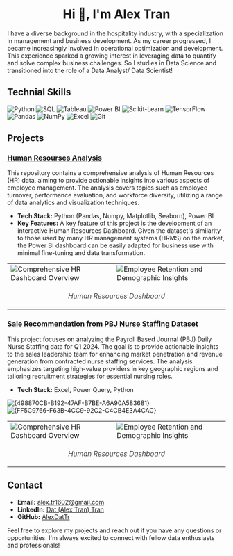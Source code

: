 <h1 align="center">Hi 👋, I'm Alex Tran</h1>

<!--
**AlexDatTr/AlexDatTr** is a ✨ _special_ ✨ repository because its `README.md` (this file) appears on your GitHub profile.

Here are some ideas to get you started:

- 🔭 I’m currently working on ...
- 🌱 I’m currently learning ...
- 👯 I’m looking to collaborate on ...
- 🤔 I’m looking for help with ...
- 💬 Ask me about ...
- 📫 How to reach me: ...
- 😄 Pronouns: ...
- ⚡ Fun fact: ...
-->


I have a diverse background in the hospitality industry, with a specialization in management and business development. As my career progressed, I became increasingly involved in operational optimization and development. This experience sparked a growing interest in leveraging data to quantify and solve complex business challenges. So I studies in Data Science and transitioned into the role of a Data Analyst/ Data Scientist!

## Technial Skills

![Python](https://img.shields.io/badge/Python-3776AB?style=for-the-badge&logo=python&logoColor=white)
![SQL](https://img.shields.io/badge/SQL-4479A1?style=for-the-badge&logo=postgresql&logoColor=white)
![Tableau](https://img.shields.io/badge/Tableau-E97627?style=for-the-badge&logo=tableau&logoColor=white)
![Power BI](https://img.shields.io/badge/Power_BI-F2C811?style=for-the-badge&logo=powerbi&logoColor=black)
![Scikit-Learn](https://img.shields.io/badge/Scikit--Learn-F7931E?style=for-the-badge&logo=scikit-learn&logoColor=white)
![TensorFlow](https://img.shields.io/badge/TensorFlow-FF6F00?style=for-the-badge&logo=tensorflow&logoColor=white)
![Pandas](https://img.shields.io/badge/Pandas-150458?style=for-the-badge&logo=pandas&logoColor=white)
![NumPy](https://img.shields.io/badge/NumPy-013243?style=for-the-badge&logo=numpy&logoColor=white)
![Excel](https://img.shields.io/badge/Excel-217346?style=for-the-badge&logo=microsoft-excel&logoColor=white)
![Git](https://img.shields.io/badge/Git-F05032?style=for-the-badge&logo=git&logoColor=white)

## Projects

### [Human Resourses Analysis](https://github.com/AlexDatTr/Human-Resources-Analysis)

This repository contains a comprehensive analysis of Human Resources (HR) data, aiming to provide actionable insights into various aspects of employee management. The analysis covers topics such as employee turnover, performance evaluation, and workforce diversity, utilizing a range of data analytics and visualization techniques.

- **Tech Stack:** Python (Pandas, Numpy, Matplotlib, Seaborn), Power BI
- **Key Features:** A key feature of this project is the development of an interactive Human Resources Dashboard. Given the dataset's similarity to those used by many HR management systems (HRMS) on the market, the Power BI dashboard can be easily adapted for business use with minimal fine-tuning and data transformation.

<table align="center" border="0" cellpadding="0" cellspacing="0" style="border-collapse: collapse;">
  <tr>
    <td style="border: none;">
      <img src="https://github.com/user-attachments/assets/d1ef4410-bf7a-4b9d-a627-4fcba0d5738c" alt="Comprehensive HR Dashboard Overview" style="display: block;" />
    </td>
    <td style="border: none;">
      <img src="https://github.com/user-attachments/assets/c995a940-95f7-408e-83e4-66d7ad7293aa" alt="Employee Retention and Demographic Insights" style="display: block;" />
    </td>
  </tr>
  <tr>
    <td colspan="2" align="center" style="border: none;">
      <p><i style="font-weight: 300;">Human Resources Dashboard</i></p>
    </td>
  </tr>
</table>

### [Sale Recommendation from PBJ Nurse Staffing Dataset](https://github.com/AlexDatTr/Visualization/blob/main/PBJ%20Dataset%20-%20Market%20Recommendation.pdf)

This project focuses on analyzing the Payroll Based Journal (PBJ) Daily Nurse Staffing data for Q1 2024. The goal is to provide actionable insights to the sales leadership team for enhancing market penetration and revenue generation from contracted nurse staffing services. The analysis emphasizes targeting high-value providers in key geographic regions and tailoring recruitment strategies for essential nursing roles.

- **Tech Stack:**  Excel, Power Query, Python

![{498870CB-B192-47AF-B7BE-A6A90A583681}](https://github.com/user-attachments/assets/833a6e16-2485-4e74-9223-06a3fea7997d) 
![{FF5C9766-F63B-4CC9-92C2-C4CB4E3A4CAC}](https://github.com/user-attachments/assets/8798fa29-bc96-42f3-b3bb-a79bfeaa2c45)

<table align="center" border="0" cellpadding="0" cellspacing="0" style="border-collapse: collapse;">
  <tr>
    <td style="border: none;">
      <img src="https://github.com/user-attachments/assets/833a6e16-2485-4e74-9223-06a3fea7997d" alt="Comprehensive HR Dashboard Overview" style="display: block;" />
    </td>
    <td style="border: none;">
      <img src="https://github.com/user-attachments/assets/8798fa29-bc96-42f3-b3bb-a79bfeaa2c45" alt="Employee Retention and Demographic Insights" style="display: block;" />
    </td>
  </tr>
  <tr>
    <td colspan="2" align="center" style="border: none;">
      <p><i style="font-weight: 300;">Human Resources Dashboard</i></p>
    </td>
  </tr>
</table>


## Contact

- **Email:** alex.tr1602@gmail.com
- **LinkedIn:** [Dat (Alex Tran) Tran](https://www.linkedin.com/in/alex-dat-tran/)
- **GitHub:** [AlexDatTr](https://github.com/AlexDatTr)

Feel free to explore my projects and reach out if you have any questions or opportunities. I'm always excited to connect with fellow data enthusiasts and professionals!
